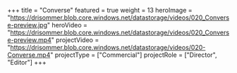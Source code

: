 +++
title = "Converse"
featured = true
weight = 13
heroImage = "https://drisommer.blob.core.windows.net/datastorage/videos/020_Converse-preview.jpg"
heroVideo = "https://drisommer.blob.core.windows.net/datastorage/videos/020_Converse-preview.mp4"
projectVideo = "https://drisommer.blob.core.windows.net/datastorage/videos/020-Converse.mp4"
projectType = ["Commercial"]
projectRole = ["Director", "Editor"]
+++
